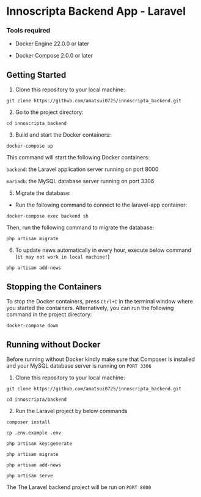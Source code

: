 # Innoscripta Backend App - Laravel
### Tools required

-   Docker Engine 22.0.0 or later

-   Docker Compose 2.0.0 or later

## Getting Started

1. Clone this repository to your local machine:

```
git clone https://github.com/amatsui0725/innoscripta_backend.git
```

2. Go to the project directory:

```
cd innoscripta_backend
```

3. Build and start the Docker containers:

```
docker-compose up
```

This command will start the following Docker containers:<br>

`backend`: the Laravel application server running on port 8000<br>

`mariadb`: the MySQL database server running on port 3306<br>

5. Migrate the database:

-   Run the following command to connect to the laravel-app container:

```
docker-compose exec backend sh
```

Then, run the following command to migrate the database:

```
php artisan migrate
```

6. To update news automatically in every hour, execute below command (`it may not work in local machine!`)

```
php artisan add-news
```

## Stopping the Containers

To stop the Docker containers, press `Ctrl+C` in the terminal window where you started the containers. Alternatively, you can run the following command in the project directory:

```
docker-compose down
```

## Running without Docker

Before running without Docker kindly make sure that Composer is installed and your MySQL database server is running on `PORT 3306`

1. Clone this repository to your local machine:

```
git clone https://github.com/amatsui0725/innoscripta_backend.git

cd innoscripta/backend
```

2. Run the Laravel project by below commands

```
composer install

cp .env.example .env

php artisan key:generate

php artisan migrate

php artisan add-news

php artisan serve
```

The The Laravel backend project will be run on `PORT 8000`
